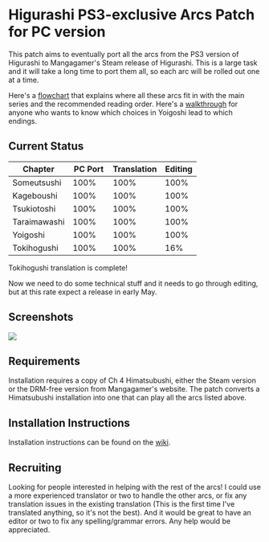 # Higurashi PS3-exclusive Arcs Patch for PC version

This patch aims to eventually port all the arcs from the PS3 version of Higurashi to Mangagamer's Steam release of Higurashi.  This is a large task and it will take a long time to port them all, so each arc will be rolled out one at a time.

Here's a [flowchart](https://ibb.co/dTRmmb) that explains where all these arcs fit in with the main series and the recommended reading order.  Here's a [walkthrough](https://ibb.co/1Z463wp) for anyone who wants to know which choices in Yoigoshi lead to which endings.


## Current Status

| Chapter      | PC Port  | Translation | Editing |
| ------------ | -------- | ----------- | ------- |
| Someutsushi  | 100%     | 100%        | 100%    | 
| Kageboushi   | 100%     | 100%        | 100%    | 
| Tsukiotoshi  | 100%     | 100%        | 100%    | 
| Taraimawashi | 100%     | 100%        | 100%    | 
| Yoigoshi     | 100%     | 100%        | 100%    | 
| Tokihogushi  | 100%     | 100%        |  16%    | 

Tokihogushi translation is complete!

Now we need to do some technical stuff and it needs to go through editing, but at this rate expect a release in early May.


## Screenshots

![](https://i.imgur.com/A5Iym0R.png)


## Requirements
Installation requires a copy of Ch 4 Himatsubushi, either the Steam version or the DRM-free version from Mangagamer's website.  The patch converts a Himatsubushi installation into one that can play all the arcs listed above.

## Installation Instructions
Installation instructions can be found on the [wiki](http://07th-mod.com/wiki/Higurashi/Higurashi-Part-1---Voice-and-Graphics-Patch/).


## Recruiting

Looking for people interested in helping with the rest of the arcs!  I could use a more experienced translator or two to handle the other arcs, or fix any translation issues in the existing translation (This is the first time I've translated anything, so it's not the best). And it would be great to have an editor or two to fix any spelling/grammar errors.  Any help would be appreciated.
